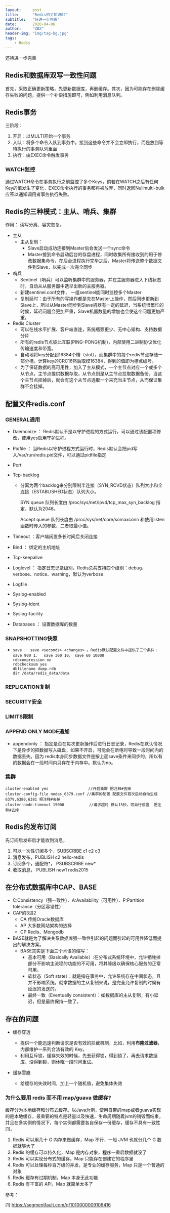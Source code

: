 ```yaml
---
layout:     post
title:      "Redis相关知识02"
subtitle:   "待进一步完善"
date:       2020-04-06
author:     "ZBX"
header-img: "img/tag-bg.jpg"
tags:
    - Redis
---
```


还待进一步完善

## Redis和数据库双写一致性问题

首先，采取正确更新策略，先更新数据库，再删缓存。其次，因为可能存在删除缓存失败的问题，提供一个补偿措施即可，例如利用消息队列。

## Redis事务

三阶段： 

1. 开启：以MULTI开始一个事务
2. 入队：将多个命令入队到事务中，接到这些命令并不会立即执行，而是放到等待执行的事务队列里面
3. 执行：由EXEC命令触发事务

### WATCH监控

通过WATCH命令在事务执行之前监控了多个Keys，倘若在WATCH之后有任何Key的值发生了变化，EXEC命令执行的事务都将被放弃，同时返回Nullmulti-bulk应答以通知调用者事务执行失败。

## Redis的三种模式：主从、哨兵、集群

作用： 读写分离、容灾恢复。

- 主从
  - 主从复制：
    - Slave启动成功连接到Master后会发送一个sync命令
    - Master接到命令启动后台的存盘进程，同时收集所有接收到的用于修改数据集命令，在后台进程执行完毕之后，Master将传送整个数据文件到Slave，以完成一次完全同步
- 哨兵
  - Sentinel（哨兵）可以监听集群中的服务器，并在主服务器进入下线状态时，自动从从服务器中选举出新的主服务器。
  - 新建sentinel.conf文件， 一组sentinel能同时监控多个Master
  - 复制延时：由于所有的写操作都是先在Master上操作，然后同步更新到Slave上，所以从Master同步到Slave机器有一定的延迟，当系统很繁忙的时候，延迟问题会更加严重，Slave机器数量的增加也会使这个问题更加严重。
- Redis Cluster 
  -  可以在线水平扩展、客户端直连，系统瓶颈更少、无中心架构、支持数据分片
  - 所有的redis节点彼此互联(PING-PONG机制)，内部使用二进制协议优化传输速度和带宽。
  - 自动地将key分配到16384个槽（slot），而集群中的每个redis节点存储一部分槽。计算key的CRC16然后取模16384，得到的值即为槽点编号。
  - 为了保证数据的高可用性，加入了主从模式，一个主节点对应一个或多个从节点，主节点提供数据存取，从节点则是从主节点拉取数据备份，当这个主节点挂掉后，就会有这个从节点选取一个来充当主节点，从而保证集群不会挂掉。

## 配置文件redis.conf

### GENERAL通用

- Daemonize ： Redis默认不是以守护进程的方式运行，可以通过该配置项修改，使用yes启用守护进程。

- Pidfile ： 当Redis以守护进程方式运行时，Redis默认会把pid写入/var/run/redis.pid文件，可以通过pidfile指定

- Port

- Tcp-backlog

  - 分离为两个backlog来分别限制半连接（SYN_RCVD状态）队列大小和全连接（ESTABLISHED状态）队列大小。

    SYN queue 队列长度由 /proc/sys/net/ipv4/tcp_max_syn_backlog 指定，默认为2048。

    Accept queue 队列长度由 /proc/sys/net/core/somaxconn 和使用listen函数时传入的参数，二者取最小值。

- Timeout ：客户端闲置多长时间后关闭连接

- Bind ： 绑定的主机地址

- Tcp-keepalive

- Loglevel ： 指定日志记录级别，Redis总共支持四个级别：debug、verbose、notice、warning，默认为verbose

- Logfile

- Syslog-enabled

- Syslog-ident

- Syslog-facility

- Databases ： 设置数据库的数量

### SNAPSHOTTING快照

- ```
  save ： save <seconds> <changes> 。Redis默认配置文件中提供了三个条件：save 900 1、  save 300 10、 save 60 10000
  rdbcompression no
  rdbchecksum yes
  dbfilename dump.rdb
  dir /data/redis_data/data
  ```

### REPLICATION复制

### SECURITY安全

### LIMITS限制

### APPEND ONLY MODE追加

- appendonly ： 指定是否在每次更新操作后进行日志记录，Redis在默认情况下是异步的把数据写入磁盘，如果不开启，可能会在断电时导致一段时间内的数据丢失。因为 redis本身同步数据文件是按上面save条件来同步的，所以有的数据会在一段时间内只存在于内存中。默认为no。

### 集群

```
cluster-enabled yes 　　　　　　　　　　//开启集群 把注释#去掉 
cluster-config-file nodes_6379.conf //集群的配置 配置文件首次启动自动生成 6379,6380,6381 把注释#去掉 
cluster-node-timeout 15000 　　　　　　//请求超时 默认15秒，可自行设置  把注释#去掉 
```

## Redis的发布订阅

先订阅后发布后才能收到消息，

1. 可以一次性订阅多个，SUBSCRIBE c1 c2 c3
2. 消息发布，PUBLISH c2 hello-redis
3. 订阅多个，通配符\*， PSUBSCRIBE new*
4. 收取消息， PUBLISH new1 redis2015

## 在分布式数据库中CAP、BASE

- C:Consistency（强一致性）、A:Availability（可用性）、P:Partition tolerance（分区容错性）
- CAP的3进2
  -  CA 传统Oracle数据库
  -  AP 大多数网站架构的选择
  -  CP Redis、Mongodb
- BASE就是为了解决关系数据库强一致性引起的问题而引起的可用性降低而提出的解决方案。
  - BASE其实是下面三个术语的缩写：
    - 基本可用（Basically Available）:在分布式系统环境中，允许牺牲掉部分不影响主流程的功能的不可用，将其降级以确保核心服务的正常可用。
    - 软状态（Soft state）：就是指在事务中，允许系统存在中间状态，且并不影响系统。就拿数据的主从复制来说，是完全允许复制的时候有延迟的发送的。
    - 最终一致（Eventually consistent）：如数据库的主从复制，有小延迟，但是最终保持一致了。

## 存在的问题

- 缓存穿透

  - 提供一个能迅速判断请求是否有效的拦截机制，比如，利用**布隆过滤器**，内部维护一系列合法有效的 Key。
  - 利用互斥锁，缓存失效的时候，先去获得锁，得到锁了，再去请求数据库。没得到锁，则休眠一段时间重试。

- 缓存雪崩

  - 给缓存的失效时间，加上一个随机值，避免集体失效

### 为什么要用 redis 而不用 map/guava 做缓存?

缓存分为本地缓存和分布式缓存。以Java为例，使用自带的map或者guava实现的是本地缓存，最重要的特点是轻量以及快速，生命周期随着jvm的销毁而结束，并且在多实例的情况下，每个实例都需要各自保存一份缓存，缓存不具有一致性[1]。

1. Redis 可以用几十 G 内存来做缓存，Map 不行，一般 JVM 也就分几个 G 数据就够大了
2. Redis 的缓存可以持久化，Map 是内存对象，程序一重启数据就没了
3. Redis 可以实现分布式的缓存，Map 只能存在创建它的程序里
4. Redis 可以处理每秒百万级的并发，是专业的缓存服务，Map 只是一个普通的对象
5. Redis 缓存有过期机制，Map 本身无此功能
6. Redis 有丰富的 API，Map 就简单太多了









参考：

[1] https://segmentfault.com/q/1010000009106416